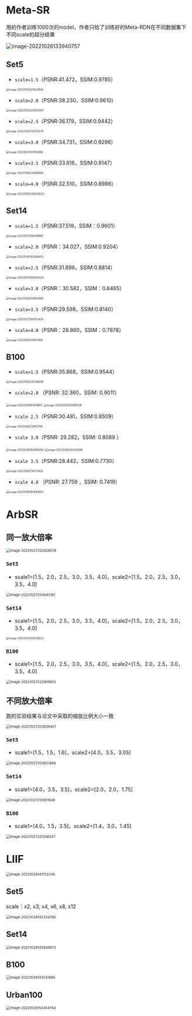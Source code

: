 # Meta-SR

用的作者训练1000次的model，作者只给了训练好的Meta-RDN在不同数据集下不同scale的超分结果

![image-20221026133940757](C:\Users\HP\AppData\Roaming\Typora\typora-user-images\image-20221026133940757.png)

## Set5

- `scale=1.5`（PSNR:41.472，SSIM:0.9785）

<img src="C:\Users\HP\AppData\Roaming\Typora\typora-user-images\image-20221025221624842.png" alt="image-20221025221624842" style="zoom:50%;" />

- `scale=2.0`（PSNR:38.230，SSIM:0.9610）

<img src="C:\Users\HP\AppData\Roaming\Typora\typora-user-images\image-20221025222854567.png" alt="image-20221025222854567" style="zoom:50%;" />

- `scale=2.5`（PSNR:36.179，SSIM:0.9442）

<img src="C:\Users\HP\AppData\Roaming\Typora\typora-user-images\image-20221026234315479.png" alt="image-20221026234315479" style="zoom:50%;" />

- `scale=3.0`（PSNR:34.731，SSIM:0.9296）

<img src="C:\Users\HP\AppData\Roaming\Typora\typora-user-images\image-20221027001154469.png" alt="image-20221027001154469" style="zoom:50%;" />

- `scale=3.5`（PSNR:33.616，SSIM:0.9147）

<img src="C:\Users\HP\AppData\Roaming\Typora\typora-user-images\image-20221026232916480.png" alt="image-20221026232916480" style="zoom:50%;" />

- `scale=4.0`（PSNR:32.510，SSIM:0.8986）

<img src="C:\Users\HP\AppData\Roaming\Typora\typora-user-images\image-20221026234424023.png" alt="image-20221026234424023" style="zoom:50%;" />

## Set14

- `scale=1.5`（PSNR:37.519，SSIM：0.9601）

<img src="C:\Users\HP\AppData\Roaming\Typora\typora-user-images\image-20221027004308661.png" alt="image-20221027004308661" style="zoom:50%;" />

- `scale=2.0`（PSNR：34.027，SSIM:0.9204）

<img src="C:\Users\HP\AppData\Roaming\Typora\typora-user-images\image-20221026142948402.png" alt="image-20221026142948402" style="zoom:50%;" />

- `scale=2.5`（PSNR:31.896，SSIM:0.8814）

<img src="C:\Users\HP\AppData\Roaming\Typora\typora-user-images\image-20221027000932524.png" alt="image-20221027000932524" style="zoom:50%;" />

- `scale=3.0`（PSNR：30.582，SSIM：0.8465）

<img src="C:\Users\HP\AppData\Roaming\Typora\typora-user-images\image-20221026133650065.png" alt="image-20221026133650065" style="zoom:50%;" />

- `scale=3.5`（PSNR:29.598，SSIM:0.8140）

<img src="C:\Users\HP\AppData\Roaming\Typora\typora-user-images\image-20221027000153424.png" alt="image-20221027000153424" style="zoom:50%;" />

- `scale=4.0`（PSNR：28.860，SSIM：0.7878）

<img src="C:\Users\HP\AppData\Roaming\Typora\typora-user-images\image-20221026134817409.png" alt="image-20221026134817409" style="zoom:50%;" />

## B100

- `scale=1.5`（PSNR:35.868，SSIM:0.9544）

<img src="C:\Users\HP\AppData\Roaming\Typora\typora-user-images\image-20221026235346018.png" alt="image-20221026235346018" style="zoom:50%;" />

- `scale=2.0` （PSNR: 32.360，SSIM: 0.9011）

<img src="C:\Users\HP\AppData\Roaming\Typora\typora-user-images\image-20221026193019801.png" alt="image-20221026193019801" style="zoom:50%;" />

<img src="C:\Users\HP\AppData\Roaming\Typora\typora-user-images\image-20221026200400538.png" alt="image-20221026200400538" style="zoom:50%;" />

- `scale 2.5`（PSNR:30.481，SSIM:0.8509）

<img src="C:\Users\HP\AppData\Roaming\Typora\typora-user-images\image-20221026214912760.png" alt="image-20221026214912760" style="zoom:50%;" />

- `scale 3.0`（PSNR: 29.282，SSIM: 0.8089 ）

<img src="C:\Users\HP\AppData\Roaming\Typora\typora-user-images\image-20221026192949284.png" alt="image-20221026192949284" style="zoom:50%;" />

<img src="C:\Users\HP\AppData\Roaming\Typora\typora-user-images\image-20221026200325086.png" alt="image-20221026200325086" style="zoom: 50%;" />

- `scale 3.5`（PSNR:28.442，SSIM:0.7730）

<img src="C:\Users\HP\AppData\Roaming\Typora\typora-user-images\image-20221026214537425.png" alt="image-20221026214537425" style="zoom:50%;" />

- `scale 4.0` （PSNR: 27.759 ，SSIM: 0.7419）

<img src="C:\Users\HP\AppData\Roaming\Typora\typora-user-images\image-20221026192840902.png" alt="image-20221026192840902" style="zoom:50%;" />

# ArbSR

## 同一放大倍率

<img src="C:\Users\HP\AppData\Roaming\Typora\typora-user-images\image-20221027202928078.png" alt="image-20221027202928078" style="zoom: 67%;" />

### `Set5`

- scale1=[1.5，2.0，2.5，3.0，3.5，4.0]，scale2=[1.5，2.0，2.5，3.0，3.5，4.0]

<img src="C:\Users\HP\AppData\Roaming\Typora\typora-user-images\image-20221027200645181.png" alt="image-20221027200645181" style="zoom:67%;" />

### `Set14`

- scale1=[1.5，2.0，2.5，3.0，3.5，4.0]，scale2=[1.5，2.0，2.5，3.0，3.5，4.0]

<img src="C:\Users\HP\AppData\Roaming\Typora\typora-user-images\image-20221027203529022.png" alt="image-20221027203529022" style="zoom:50%;" />

### `B100`

- scale1=[1.5，2.0，2.5，3.0，3.5，4.0]，scale2=[1.5，2.0，2.5，3.0，3.5，4.0]

<img src="C:\Users\HP\AppData\Roaming\Typora\typora-user-images\image-20221027222909813.png" alt="image-20221027222909813" style="zoom:67%;" />

## 不同放大倍率

跑的实验结果与论文中采取的缩放比例大小一致

<img src="C:\Users\HP\AppData\Roaming\Typora\typora-user-images\image-20221027202836401.png" alt="image-20221027202836401" style="zoom: 67%;" />

### `Set5`

- scale1=[1.5，1.5，1.6]，scale2=[4.0，3.5，3.05]

<img src="C:\Users\HP\AppData\Roaming\Typora\typora-user-images\image-20221027203621466.png" alt="image-20221027203621466" style="zoom:67%;" />

### `Set14`

- scale1=[4.0，3.5，3.5]，scale2=[2.0，2.0，1.75]

<img src="C:\Users\HP\AppData\Roaming\Typora\typora-user-images\image-20221027210951648.png" alt="image-20221027210951648" style="zoom:67%;" />

### `B100`

- scale1=[4.0，1.5，3.5]，scale2=[1.4，3.0，1.45]

<img src="C:\Users\HP\AppData\Roaming\Typora\typora-user-images\image-20221027221256337.png" alt="image-20221027221256337" style="zoom:67%;" />

# LIIF

<img src="C:\Users\HP\AppData\Roaming\Typora\typora-user-images\image-20221028141752236.png" alt="image-20221028141752236" style="zoom: 67%;" />

## Set5

scale：x2, x3, x4, x6, x8, x12

<img src="C:\Users\HP\AppData\Roaming\Typora\typora-user-images\image-20221028142334780.png" alt="image-20221028142334780" style="zoom:67%;" />

## Set14

<img src="C:\Users\HP\AppData\Roaming\Typora\typora-user-images\image-20221028142948873.png" alt="image-20221028142948873" style="zoom:67%;" />

## B100

<img src="C:\Users\HP\AppData\Roaming\Typora\typora-user-images\image-20221028143031665.png" alt="image-20221028143031665" style="zoom:67%;" />

## Urban100

<img src="C:\Users\HP\AppData\Roaming\Typora\typora-user-images\image-20221028152454764.png" alt="image-20221028152454764" style="zoom:67%;" />

